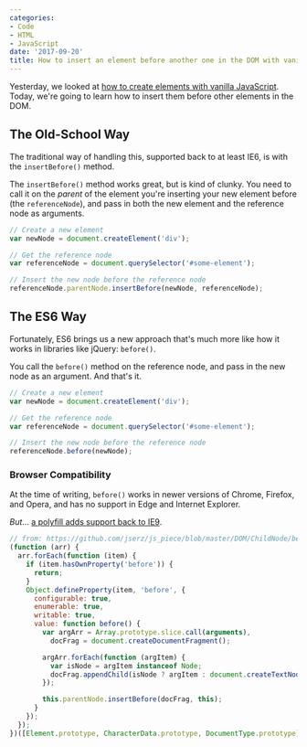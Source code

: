```yaml
---
categories:
- Code
- HTML
- JavaScript
date: '2017-09-20'
title: How to insert an element before another one in the DOM with vanilla JavaScript
---
```


Yesterday, we looked at [how to create elements with vanilla JavaScript](https://gomakethings.com/creating-elements-with-vanilla-javascript/). Today, we're going to learn how to insert them before other elements in the DOM.

## The Old-School Way

The traditional way of handling this, supported back to at least IE6, is with the `insertBefore()` method.

The `insertBefore()` method works great, but is kind of clunky. You need to call it on the *parent* of the element you're inserting your new element before (the `referenceNode`), and pass in both the new element and the reference node as arguments.

```js
// Create a new element
var newNode = document.createElement('div');

// Get the reference node
var referenceNode = document.querySelector('#some-element');

// Insert the new node before the reference node
referenceNode.parentNode.insertBefore(newNode, referenceNode);
```

## The ES6 Way

Fortunately, ES6 brings us a new approach that's much more like how it works in libraries like jQuery: `before()`.

You call the `before()` method on the reference node, and pass in the new node as an argument. And that's it.

```js
// Create a new element
var newNode = document.createElement('div');

// Get the reference node
var referenceNode = document.querySelector('#some-element');

// Insert the new node before the reference node
referenceNode.before(newNode);
```

### Browser Compatibility

At the time of writing, `before()` works in newer versions of Chrome, Firefox, and Opera, and has no support in Edge and Internet Explorer.

*But*... [a polyfill adds support back to IE9](https://developer.mozilla.org/en-US/docs/Web/API/ChildNode/before#polyfill).

```js
// from: https://github.com/jserz/js_piece/blob/master/DOM/ChildNode/before()/before().md
(function (arr) {
  arr.forEach(function (item) {
    if (item.hasOwnProperty('before')) {
      return;
    }
    Object.defineProperty(item, 'before', {
      configurable: true,
      enumerable: true,
      writable: true,
      value: function before() {
        var argArr = Array.prototype.slice.call(arguments),
          docFrag = document.createDocumentFragment();

        argArr.forEach(function (argItem) {
          var isNode = argItem instanceof Node;
          docFrag.appendChild(isNode ? argItem : document.createTextNode(String(argItem)));
        });

        this.parentNode.insertBefore(docFrag, this);
      }
    });
  });
})([Element.prototype, CharacterData.prototype, DocumentType.prototype]);
```
